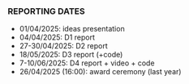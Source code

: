 ### REPORTING DATES
- 01/04/2025: ideas presentation
- 04/04/2025: D1 report
- 27-30/04/2025: D2 report
- 18/05/2025: D3 report (+code)
- 7-10/06/2025: D4 report + video + code
- 26/04/2025 (16:00): award ceremony (last year)

